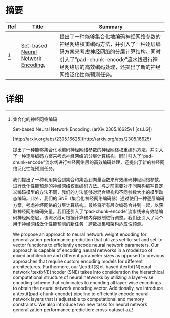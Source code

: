 # 摘要

| Ref | Title | Summary |
| --- | --- | --- |
| [^1] | [Set-based Neural Network Encoding.](http://arxiv.org/abs/2305.16625) | 提出了一种能够集合化地编码神经网络参数的神经网络权重编码方法，并引入了一种逐层编码方案来考虑神经网络的分层计算结构。同时引入了“pad-chunk-encode”流水线进行神经网络层的高效编码处理，还提出了新的神经网络泛化性能预测任务。 |

# 详细

[^1]: 集合化的神经网络编码

    Set-based Neural Network Encoding. (arXiv:2305.16625v1 [cs.LG])

    [http://arxiv.org/abs/2305.16625](http://arxiv.org/abs/2305.16625)

    提出了一种能够集合化地编码神经网络参数的神经网络权重编码方法，并引入了一种逐层编码方案来考虑神经网络的分层计算结构。同时引入了“pad-chunk-encode”流水线进行神经网络层的高效编码处理，还提出了新的神经网络泛化性能预测任务。

    

    我们提出了一种利用集合到集合和集合到向量函数来有效编码神经网络参数，进行泛化性能预测的神经网络权重编码方法。与之前需要对不同架构编写自定义编码模型的方法不同，我们的方法能够对混合架构和不同参数大小的模型动态编码。此外，我们的 SNE（集合化神经网络编码器）通过使用一种逐层编码方案，考虑神经网络的分层计算结构。最终将所有层次编码合并到一起，以获取神经网络编码矢量。我们还引入了“pad-chunk-encode”流水线来有效地编码神经网络层，该流水线可根据计算和内存限制进行调整。我们还引入了两个用于神经网络泛化性能预测的新任务：跨数据集和架构适应性预测。

    We propose an approach to neural network weight encoding for generalization performance prediction that utilizes set-to-set and set-to-vector functions to efficiently encode neural network parameters. Our approach is capable of encoding neural networks in a modelzoo of mixed architecture and different parameter sizes as opposed to previous approaches that require custom encoding models for different architectures. Furthermore, our \textbf{S}et-based \textbf{N}eural network \textbf{E}ncoder (SNE) takes into consideration the hierarchical computational structure of neural networks by utilizing a layer-wise encoding scheme that culminates to encoding all layer-wise encodings to obtain the neural network encoding vector. Additionally, we introduce a \textit{pad-chunk-encode} pipeline to efficiently encode neural network layers that is adjustable to computational and memory constraints. We also introduce two new tasks for neural network generalization performance prediction: cross-dataset a
    

